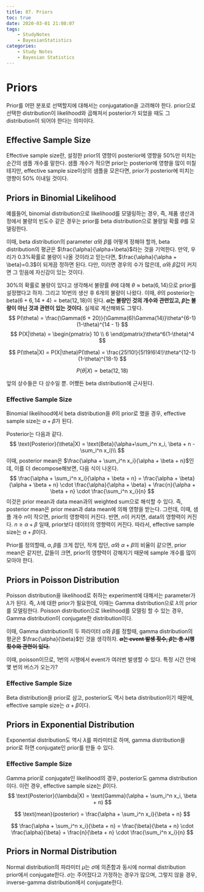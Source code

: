 ```yaml
---
title: 07. Priors
toc: true
date: 2020-03-01 21:08:07
tags:
	- StudyNotes
	- BayesianStatistics
categories:
	- Study Notes
	- Bayesian Statistics
---
```


# Priors



Prior를 어떤 분포로 선택할지에 대해서는 conjugatation을 고려해야 한다. prior으로 선택한 distribution이 likelihood와 곱해져서 posterior가 되었을 때도 그 distribution이 되어야 한다는 의미이다.



## Effective Sample Size

Effective sample size란, 설정한 prior의 영향이 posterior에 영향을 50%만 미치는 순간의 샘플 개수를 말한다. 샘플 개수가 적으면 prior는 posterior에 영향을 많이 미칠 테지만, effective sample size이상의 샘플을 모은다면, prior가 posterior에 미치는 영향이 50% 이내일 것이다.



## Priors in Binomial Likelihood

예를들어, binomial distribution으로 likelihood를 모델링하는 경우, 즉, 제품 생산과정에서 불량의 빈도수 같은 경우는 prior를 beta distribution으로 불량일 확률 $\theta$를 모델링한다.

이때, beta distribution의 parameter $\alpha$와 $\beta$를 어떻게 정해야 할까, beta distribution의 평균은 $\frac{\alpha}{\alpha+\beta}$라는 것을 기억한다. 만약, 우리가 0.3%확률로 불량이 나올 것이라고 믿는다면, $\frac{\alpha}{\alpha + \beta}=0.3$이 되게끔 정하면 된다. 다만, 이러면 경우의 수가 많은데, $\alpha$와 $\beta$값이 커지면 그 믿음에 자신감이 있는 것이다.



30%의 확률로 불량이 있다고 생각해서 불량률 $\theta$에 대해 $\theta \approx \text{beta}(6, 14)$으로 prior를 설정했다고 하자. 그리고 10번의 생산 후 6개의 불량이 나왔다. 이때, $\theta$의 posterior는 $\text{beta}(6+6, 14+4) = \text{beta}(12, 18)$이 된다. **$\alpha$는 불량인 것의 개수와 관련있고, $\beta$는 불량이 아닌 것과 관련이 있는 것이다.** 실제로 계산해봐도 그렇다.
$$
P(\theta) = \frac{\Gamma(6 + 20)}{\Gamma(6)\Gamma(14)}\theta^{6-1}(1-\theta)^{14 - 1} 
$$
$$
P(X|\theta) = \begin{pmatrix} 10 \\ 6 \end{pmatrix}\theta^6(1-\theta)^4
$$


$$
P(\theta|X) = P(X|\theta)P(\theta) = \frac{25!10!}{5!19!6!4!}\theta^{12-1}(1-\theta)^{18-1}
$$

$$
P(\theta|X) \propto \text{beta}(12, 18)
$$





앞의 상수들은 다 상수일 뿐. 어쨌든 beta distribution에 근사된다.



### Effective Sample Size

Binomial likelihood에서 beta distribution을 $\theta$의 prior로 했을 경우, effective sample size는 $\alpha+\beta$가 된다.

Posterior는 다음과 같다.
$$
\text{Posterior}(\theta|X) = \text{Beta}(\alpha+\sum_i^n x_i, \beta + n - \sum_i^n x_i)\\
$$
이때, posterior mean은 $\frac{\alpha + \sum_i^n x_i}{\alpha + \beta + n}$인데, 이를 더 decompose해보면, 다음 식이 나온다.
$$
\frac{\alpha + \sum_i^n x_i}{\alpha + \beta + n} = \frac{\alpha + \beta}{\alpha + \beta + n} \cdot \frac{\alpha}{\alpha + \beta} + \frac{n}{\alpha + \beta + n} \cdot \frac{\sum_i^n x_i}{n}
$$
이것은 prior mean과 data mean과의 weighted sum으로 해석할 수 있다. 즉, posterior mean은 prior mean과 data mean에 의해 영향을 받는다. 그런데, 이때, 샘플 개수 $n$이 작으면, prior의 영향력이 커진다. 반면, $n$이 커지면, data의 영향력이 커진다. $n \geq \alpha+\beta$ 일때, prior보다 데이터의 영향력이 커진다. 따라서, effective sample size는 $\alpha + \beta$이다.

Prior를 정의할때, $\alpha, \beta$를 크게 잡던, 작게 잡던, $\alpha$와 $\alpha+\beta$의 비율이 같으면, prior mean은 같지만, 값들이 크면, prior의 영향력이 강해지기 때문에 sample 개수를 많이 모아야 한다.



## Priors in Poisson Distribution

Poisson distribution을 likelihood로 취하는 experiment에 대해서는 parameter가 $\lambda$가 된다. 즉, $\lambda$에 대한 prior가 필요한데, 이때는 Gamma distribution으로 $\lambda$의 prior를 모델링한다. Poisson distribution으로 likelihood를 모델링 할 수 있는 경우, Gamma distribution이 conjugate한 distribution이다.

이때, Gamma distribution의 두 파라미터 $\alpha$와 $\beta$를 정할때, gamma distribution의 평균은 $\frac{\alpha}{\beta}$인 것을 생각하자. **~~$\alpha$는 event 발생 횟수, $\beta$는 총 시행 횟수와 관련이 있다.~~**

이때, poisson이므로, 1번의 시행에서 event가 여러번 발생할 수 있다. 특정 시간 안에 몇 번의 버스가 오는가?



### Effective Sample Size

Beta distribution을 prior로 삼고, posterior도 역시 beta distribution이기 때문에, effective sample size는 $\alpha+\beta$이다.



## Priors in Exponential Distribution

Exponential distribution도 역시 $\lambda$를 파라미터로 하며, gamma distribution을 prior로 하면 conjugate인 prior를 만들 수 있다.



### Effective Sample Size

Gamma prior로 conjugate인 likelihood의 경우, posterior도 gamma distribution이다. 이런 경우, effective sample size는 $\beta$이다.
$$
\text{Posterior}(\lambda|X) = \text{Gamma}(\alpha + \sum_i^n x_i, \beta + n)
$$

$$
\text{mean}(posterior) = \frac{\alpha + \sum_i^n x_i}{\beta + n}
$$

$$
\frac{\alpha + \sum_i^n x_i}{\beta + n} = \frac{\beta}{\beta + n} \cdot \frac{\alpha}{\beta} + \frac{n}{\beta + n} \cdot \frac{\sum_i^n x_i}{n}
$$




## Priors in Normal Distribution

Normal distribution의 파라미터 $\mu$는 $\sigma$에 의존함과 동시에 normal distribution prior에서 conjugate한다. $\sigma$는 주어젔다고 가정하는 경우가 많으며, 그렇지 않을 경우, inverse-gamma distribution에서 conjugate한다.



